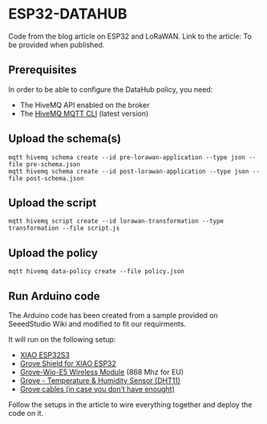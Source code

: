# ESP32-DATAHUB
Code from the blog article on ESP32 and LoRaWAN.
Link to the article: To be provided when published.

## Prerequisites
In order to be able to configure the DataHub policy, you need:

- The HiveMQ API enabled on the broker
- The [HiveMQ MQTT CLI](https://github.com/hivemq/hivemq-mqtt-client) (latest version)


## Upload the schema(s)
```
mqtt hivemq schema create --id pre-lorawan-application --type json --file pre-schema.json
mqtt hivemq schema create --id post-lorawan-application --type json --file post-schema.json
```

## Upload the script
```
mqtt hivemq script create --id lorawan-transformation --type transformation --file script.js
```

## Upload the policy
```
mqtt hivemq data-policy create --file policy.json
```

## Run Arduino code
The Arduino code has been created from a sample provided on SeeedStudio Wiki and modified to fit our requirments.

It will run on the following setup:
- [XIAO ESP32S3](https://www.seeedstudio.com/XIAO-ESP32S3-p-5627.html?queryID=223cfe91073c04ae77a3ab037842274e&objectID=5627&indexName=bazaar_retailer_products)
- [Grove Shield for XIAO ESP32](https://www.seeedstudio.com/Grove-Shield-for-Seeeduino-XIAO-p-4621.html?queryID=b3f8cf140aa111420dc069bfb28b7e90&objectID=4621&indexName=bazaar_retailer_products)
- [Grove-Wio-E5 Wireless Module](https://www.seeedstudio.com/Grove-LoRa-E5-STM32WLE5JC-p-4867.html?queryID=3ddc93179e36e45e456f86f18ad5060e&objectID=4867&indexName=bazaar_retailer_products) (868 Mhz for EU)
- [Grove - Temperature & Humidity Sensor (DHT11)](https://www.seeedstudio.com/Grove-Temperature-Humidity-Sensor-DHT11.html?queryID=ce282511cefd6b77ac6bc4307b65659d&objectID=1826&indexName=bazaar_retailer_products)
- [Grove cables (in case you don’t have enought)](https://www.seeedstudio.com/Grove-Universal-4-Pin-20cm-Unbuckled-Cable-5-PCs-Pack-p-749.html?queryID=a2713b3fa73e30bf90288d0ff171aaf3&objectID=1822&indexName=bazaar_retailer_products)

Follow the setups in the article to wire everything together and deploy the code on it.